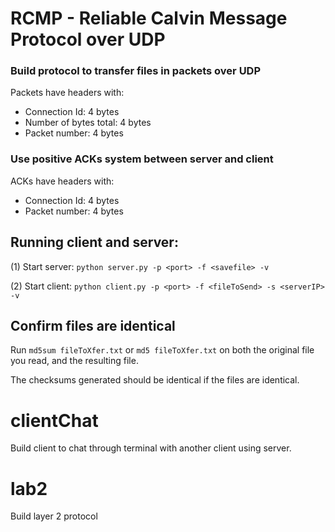# RCMP - Reliable Calvin Message Protocol over UDP
### Build protocol to transfer files in packets over UDP

Packets have headers with:
- Connection Id: 4 bytes
- Number of bytes total: 4 bytes
- Packet number: 4 bytes

### Use positive ACKs system between server and client

ACKs have headers with:
- Connection Id: 4 bytes
- Packet number: 4 bytes


## Running client and server:
(1) Start server: `python server.py -p <port> -f <savefile> -v`

(2) Start client: `python client.py -p <port> -f <fileToSend> -s <serverIP> -v`

## Confirm files are identical
Run `md5sum fileToXfer.txt` or `md5 fileToXfer.txt` on both the original file you read, and the resulting file.

The checksums generated should be identical if the files are identical. 

# clientChat
Build client to chat through terminal with another client using server.

# lab2
Build layer 2 protocol
